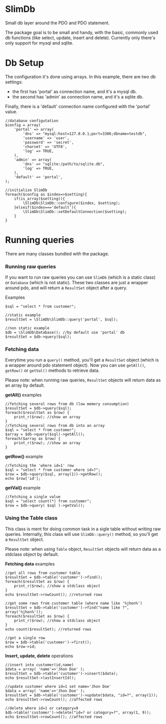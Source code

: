 SlimDb
======

Small db layer around the PDO and PDO statement.

The package goal is to be small and handy, with the basic, commonly used db functions (like select, update, insert and delete).
Currently only there's only support for mysql and sqlite.

# Db Setup

The configuration it's done using arrays. In this example, there are two db settings: 
* the first has 'portal' as connection name, and it's a mysql db.
* the second has 'admin' as connection name, and it's a sqlite db.

Finally, there is a 'default' connection name configured with the 'portal' value.

    //database configutation
    $config = array(
        'portal' => array(
            'dns' => "mysql:host=127.0.0.1;port=3306;dbname=testdb",
            'username' => 'user',
            'password' => 'secret',
            'charset' => 'UTF8',
            'log' => TRUE,
        ),
        'admin' => array(
            'dns' => "sqlite:/path/to/sqlite.db",
            'log' => TRUE,
        ),
        'default' => 'portal',
    );

    //initialize SlimDb
    foreach($config as $index=>$setting){
        if(is_array($setting)){
            \SlimDb\SlimDb::configure($index, $setting);
        }elseif($index==='default'){
            \SlimDb\SlimDb::setDefaultConnection($setting);
        }
    }

# Running queries

There are many classes bundled with the package.

### Running raw queries

If you want to run raw queries you can use `SlimDb` (which is a static class) or `Database` (which is not static).
These two classes are just a wrapper around pdo, and will return a `ResultSet` object after a query.

Examples

    $sql = "select * from customer";
    
    //static example
    $resultSet = \SlimDb\SlimDb::query('portal', $sql);
    
    //non static example
    $db = \SlimDb\Database(); //by default use 'portal' db
    $resultSet = $db->query($sql);


### Fetching data

Everytime you run a `query()` method, you'll get a `ResultSet` object (which is a wrapper around pdo statement object).
Now you can use `getAll()`, `getRow()` or `getVal()` methods to retrieve data.

Please note: when running raw queries, `ResultSet` objects will return data as an array by default.

**getAll()** examples

    //fetching several rows from db (low memory consumption)
    $resultSet = $db->query($sql);
    foreach($resultSet as $row) {
        print_r($row); //show an array
    }
    //fetching several rows from db into an array
    $sql = "select * from customer";
    $array = $db->query($sql)->getAll();
    foreach($array as $row) {
        print_r($row); //show an array
    }

**getRow()** example

    //fetching the 'where id=1' row
    $sql = "select * from customer where id=?";
    $row = $db->query($sql, array(1))->getRow();
    echo $row['id'];

**getVal()** example

    //fetching a single value
    $sql = "select count(*) from customer";
    $row = $db->query( $sql )->getVal();


### Using the Table class

This class is ment for doing common task in a sigle table without writing raw queries.
Internally, this class will use `SlimDb::query()` method, so you'll get a `ResultSet` object.

Please note: when using `Table` object, `ResultSet` objects will return data as a stdclass object by default.

**Fetching data** examples

    //get all rows from customer table
    $resultSet = $db->table('customer')->find();
    foreach($resultSet as $row) {
        print_r($row); //show a stdclass object
    }
    echo $resultSet->rowCount(); //returned rows

    //get some rows from customer table (where name like '%jhon%')
    $resultSet = $db->table('customer')->find("name like ?", array('%jhon%'));
    foreach($resultSet as $row) {
        print_r($row); //show a stdclass object
    }
    echo count($resultSet); //returned rows

    //get a single row
    $row = $db->table('customer')->first();
    echo $row->id;

**Insert, update, delete** operations

    //insert into customer(id,name)
    $data = array( 'name'=>'Jhon Doe' );
    $resultSet = $db->table('customer')->insert($data);
    echo $resultSet->lastInsertId();
    
    //update customer where id=1 set name='Jhon Doe'
    $data = array( 'name'=>'Jhon Doe' );
    $resultSet = $db->table('customer')->update($data, "id=?", array(1));
    echo $resultSet->rowCount(); //affected rows

    //delete where id=1 or category=9
    $db->table('customer')->delete("id=? or category=?", array(1, 9));
    echo $resultSet->rowCount(); //affected rows



